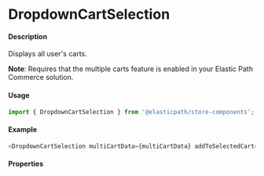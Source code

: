 # DropdownCartSelection

#### Description

Displays all user's carts.

**Note**: Requires that the multiple carts feature is enabled in your Elastic Path Commerce solution.


#### Usage

```js
import { DropdownCartSelection } from '@elasticpath/store-components';
```

#### Example

```js
<DropdownCartSelection multiCartData={multiCartData} addToSelectedCart={() => {}} btnTxt="Add to Cart" />
```

#### Properties

<!-- PROPS -->
